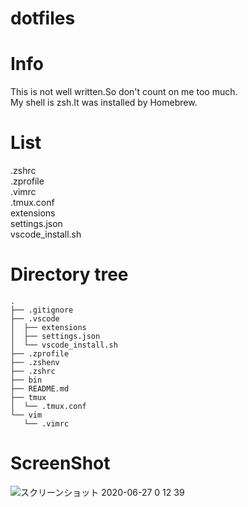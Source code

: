 # dotfiles

# Info
This is not well written.So don't count on me too much.<br>
My shell is zsh.It was installed by Homebrew.

# List
.zshrc<br> .zprofile<br> .vimrc<br> .tmux.conf<br> extensions<br> settings.json<br> vscode_install.sh<br>

# Directory tree
```
.
├── .gitignore
├── .vscode
│  ├── extensions
│  ├── settings.json
│  └── vscode_install.sh
├── .zprofile
├── .zshenv
├── .zshrc
├── bin
├── README.md
├── tmux
│  └── .tmux.conf
└── vim
   └── .vimrc
```
# ScreenShot
![スクリーンショット 2020-06-27 0 12 39](https://user-images.githubusercontent.com/57137136/85872768-26016c80-b80b-11ea-9a0f-81073b498fcb.png)

